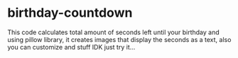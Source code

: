 # birthday-countdown
This code calculates total amount of seconds left until your birthday and using pillow library, it creates images that display the seconds as a text, also you can customize and stuff IDK just try it...

